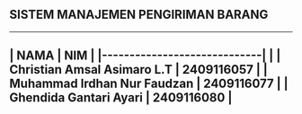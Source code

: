 ## SISTEM MANAJEMEN PENGIRIMAN BARANG <br>
--------------------------------------------
|          NAMA               |    NIM     | 
|-----------------------------|            |
| Christian Amsal Asimaro L.T | 2409116057 | 
| Muhammad Irdhan Nur Faudzan | 2409116077 | 
| Ghendida Gantari Ayari      | 2409116080 |
--------------------------------------------

